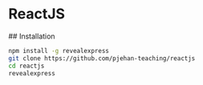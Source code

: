 # ReactJS

## Installation

```bash
npm install -g revealexpress
git clone https://github.com/pjehan-teaching/reactjs
cd reactjs
revealexpress
```
